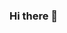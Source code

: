 ### Hi there 👋

<!--
**hammadtariq/hammadtariq** is a ✨ _special_ ✨ repository because its `README.md` (this file) appears on your GitHub profile.
## Attension please 🚀


**What was the problem**
I saw many peoples working on the technology but they don't know what's happening on the back side | we are just using JS apis to write those apps there's a lot of things on the back bundling, compiling, serving those apis, there's a lot of stuff working on the back... In the end we need **stackoverflow** to read more about apis 👍. I want you guys to work with me for the @facebook opensource, In the end we will be the offical @facebook /repo maintainers InshAllah 🥇 

**What i want to do**
I want to spend my time on the opensource | help the @babel community | help the @react-native-community | write some plugins of @tensorflow JS lib to enable more react-native apis, I want you guys to help me, i'll provide you the platform you like i would like to schedule a meetings arrange a skype calls to learn more about the code that @facebook team write, i want you guys on the top of the list ... 🥇 

Join facebook skype : https://join.skype.com/ihveSGWceHrP 

**Who am i**
Hi, I'm Hammad Tariq , currently working as a Principal Software Engineer at Nisum. I am a Full Stack developer with more than 6 years of experience in design, development, and support for web/mobile enterprise applications.

If you want to directly contact with me

[![Github](https://img.shields.io/badge/-Github-000?style=flat&logo=Github&logoColor=white)](https://github.com/hammadtariq/)
[![Linkedin](https://img.shields.io/badge/-LinkedIn-blue?style=flat&logo=Linkedin&logoColor=white)](https://www.linkedin.com/in/hammadtariq1/)
[![Gmail](https://img.shields.io/badge/-Gmail-c14438?style=flat&logo=Gmail&logoColor=white)](mailto:hammadtariq65@gmail.com)
<br />
<br />

<img width="55%" align="right" alt="Github" src="https://raw.githubusercontent.com/onimur/.github/master/.resources/git-header.svg" />
  
  
**Talking about Personal Stuffs:**

- 👨🏽‍💻 I’m currently working on an ecommerce project that uses MERN Stack with AWS Lambda;
- 🌱 I’m currently learning python for Machine Learning and Data Engineer; 
- 👯 I’m looking to collaborate on [callstack](https://github.com/callstack) 🤝;
- 💬 Ask me about anything, related to JS technologies I will be happy to help;
- ⚡️ Fun-Fact: I give tech talks for trending tools and framework in JS community;
- 📫 How to reach me: hammadtariq65@gmail.com;


<img height="200" align="right" src="https://raw.githubusercontent.com/github/explore/80688e429a7d4ef2fca1e82350fe8e3517d3494d/topics/react-native/react-native.png">
<img height="200" align="right"  src="https://raw.githubusercontent.com/github/explore/59009b1589a883459c0ae19044e3e7e3ec0c4e0a/topics/javascript/javascript.png">

**Languages and Tools:**  

<code><img height="20" src="https://raw.githubusercontent.com/github/explore/80688e429a7d4ef2fca1e82350fe8e3517d3494d/topics/react-native/react-native.png"></code>
<code><img height="20" src="https://raw.githubusercontent.com/github/explore/80688e429a7d4ef2fca1e82350fe8e3517d3494d/topics/react/react.png"></code>
<code><img height="20" src="https://raw.githubusercontent.com/github/explore/59009b1589a883459c0ae19044e3e7e3ec0c4e0a/topics/javascript/javascript.png"></code>
<code><img height="20" src="https://avatars1.githubusercontent.com/ml/7?s=400&v=4"></code>

<code><img height="20" src="https://raw.githubusercontent.com/github/explore/80688e429a7d4ef2fca1e82350fe8e3517d3494d/topics/mysql/mysql.png"></code>
<code><img height="20" src="https://raw.githubusercontent.com/github/explore/80688e429a7d4ef2fca1e82350fe8e3517d3494d/topics/firebase/firebase.png"></code>
<code><img height="20" src="https://raw.githubusercontent.com/github/explore/80688e429a7d4ef2fca1e82350fe8e3517d3494d/topics/git/git.png"></code>
<code><img height="20" src="https://raw.githubusercontent.com/github/explore/80688e429a7d4ef2fca1e82350fe8e3517d3494d/topics/terminal/terminal.png"></code>
<code><img height="20" src="https://raw.githubusercontent.com/github/explore/80688e429a7d4ef2fca1e82350fe8e3517d3494d/topics/bash/bash.png"></code>

-->
